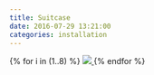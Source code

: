 ```yaml
---
title: Suitcase
date: 2016-07-29 13:21:00
categories: installation
---
```


<div id="galleria">
{% for i in (1..8) %}
    <a href="{{ site.baseurl }}/images/default/suitcase{{ i }}.jpg">
      <img
        src="{{ site.baseurl }}/images/thumbnail/suitcase{{ i }}.jpg"
        data-big="{{ site.baseurl }}/images/raw/suitcase{{ i }}.jpg"
      >
    </a>
{% endfor %}
</div>
